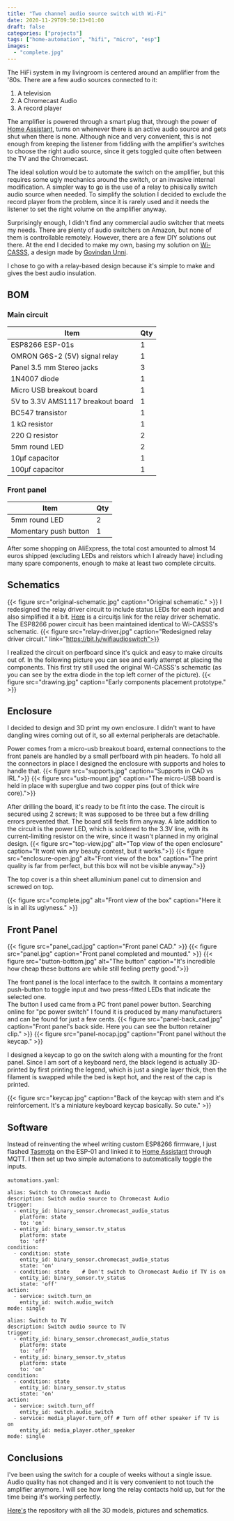 ```yaml
---
title: "Two channel audio source switch with Wi-Fi"
date: 2020-11-29T09:50:13+01:00
draft: false
categories: ["projects"]
tags: ["home-automation", "hifi", "micro", "esp"]
images:
  - "complete.jpg"
---
```


The HiFi system in my livingroom is centered around an amplifier from the '80s. There are a few audio sources connected to it:

1. A television
2. A Chromecast Audio
3. A record player

The amplifier is powered through a smart plug that, through the power of [Home Assistant](https://www.home-assistant.io/), turns on whenever there is an active audio source and gets shut when there is none. Although nice and very convenient, this is not enough from keeping the listener from fiddling with the amplifier's switches to choose the right audio source, since it gets toggled quite often between the TV and the Chromecast.

The ideal solution would be to automate the switch on the amplifier, but this requires some ugly mechanics around the switch, or an invasive internal modification. A simpler way to go is the use of a relay to phisically switch audio source when needed.
To simplify the solution I decided to exclude the record player from the problem, since it is rarely used and it needs the listener to set the right volume on the amplifier anyway.

Surprisingly enough, I didn't find any commercial audio switcher that meets my needs. There are plenty of audio switchers on Amazon, but none of them is controllable remotely. However, there are a few DIY solutions out there. At the end I decided to make my own, basing my solution on [Wi-CASSS](https://www.hackster.io/govindanunni07/wifi-controlled-audio-source-selector-switch-wi-casss-d40ed3), a design made by [Govindan Unni](https://www.hackster.io/govindanunni).

I chose to go with a relay-based design because it's simple to make and gives the best audio insulation.

## BOM

### Main circuit

| Item                              | Qty |
| --------------------------------- | --- |
| ESP8266 ESP-01s                   | 1   |
| OMRON G6S-2 (5V) signal relay     | 1   |
| Panel 3.5 mm Stereo jacks         | 3   |
| 1N4007 diode                      | 1   |
| Micro USB breakout board          | 1   |
| 5V to 3.3V AMS1117 breakout board | 1   |
| BC547 transistor                  | 1   |
| 1 k&#937; resistor                | 1   |
| 220 &#937; resistor               | 2   |
| 5mm round LED                     | 2   |
| 10&#181;f capacitor               | 1   |
| 100&#181;f capacitor              | 1   |

### Front panel

| Item                  | Qty |
| --------------------- | --- |
| 5mm round LED         | 2   |
| Momentary push button | 1   |

After some shopping on AliExpress, the total cost amounted to almost 14 euros shipped (excluding LEDs and reistors which I already have) including many spare components, enough to make at least two complete circuits.

## Schematics

{{< figure src="original-schematic.jpg" caption="Original schematic." >}}
I redesigned the relay driver circuit to include status LEDs for each input and also simplified it a bit. [Here](https://bit.ly/wifiaudioswitch) is a circuitjs link for the relay driver schematic. The ESP8266 power circuit has been maintained identical to Wi-CASSS's schematic.
{{< figure src="relay-driver.jpg" caption="Redesigned relay driver circuit." link="https://bit.ly/wifiaudioswitch">}}

I realized the circuit on perfboard since it's quick and easy to make circuits out of.
In the following picture you can see and early attempt at placing the components. This first try still used the original Wi-CASSS's schematic (as you can see by the extra diode in the top left corner of the picture).
{{< figure src="drawing.jpg" caption="Early components placement prototype." >}}

## Enclosure

I decided to design and 3D print my own enclosure. I didn't want to have dangling wires coming out of it, so all external peripherals are detachable.

Power comes from a micro-usb breakout board, external connections to the front panels are handled by a small perfboard with pin headers. To hold all the connectors in place I designed the enclosure with supports and holes to handle that.
{{< figure src="supports.jpg" caption="Supports in CAD vs IRL.">}}
{{< figure src="usb-mount.jpg" caption="The micro-USB board is held in place with superglue and two copper pins (out of thick wire core).">}}

After drilling the board, it's ready to be fit into the case. The circuit is secured using 2 screws; It was supposed to be three but a few drilling errors prevented that. The board still feels firm anyway.
A late addition to the circuit is the power LED, which is soldered to the 3.3V line, with its current-limiting resistor on the wire, since it wasn't planned in my original design.
{{< figure src="top-view.jpg" alt="Top view of the open enclosure" caption="It wont win any beauty contest, but it works.">}}
{{< figure src="enclosure-open.jpg" alt="Front view of the box" caption="The print quality is far from perfect, but this box will not be visible anyway.">}}

The top cover is a thin sheet alluminium panel cut to dimension and screwed on top.

{{< figure src="complete.jpg" alt="Front view of the box" caption="Here it is in all its uglyness." >}}

## Front Panel

{{< figure src="panel_cad.jpg" caption="Front panel CAD." >}}
{{< figure src="panel.jpg" caption="Front panel completed and mounted." >}}
{{< figure src="button-bottom.jpg" alt="The button" caption="It's incredible how cheap these buttons are while still feeling pretty good.">}}

The front panel is the local interface to the switch. It contains a momentary push-button to toggle input and two press-fitted LEDs that indicate the selected one.\
The button I used came from a PC front panel power button. Searching online for "pc power switch" I found it is produced by many manufacturers and can be found for just a few cents.
{{< figure src="panel-back_cad.jpg" caption="Front panel's back side. Here you can see the button retainer clip." >}}
{{< figure src="panel-nocap.jpg" caption="Front panel without the keycap." >}}

I designed a keycap to go on the switch along with a mounting for the front panel. Since I am sort of a keyboard nerd, the black legend is actually 3D-printed by first printing the legend, which is just a single layer thick, then the filament is swapped while the bed is kept hot, and the rest of the cap is printed.

{{< figure src="keycap.jpg" caption="Back of the keycap with stem and it's reinforcement. It's a miniature keyboard keycap basically. So cute." >}}

## Software

Instead of reinventing the wheel writing custom ESP8266 firmware, I just flashed [Tasmota](https://tasmota.github.io/docs/) on the ESP-01 and linked it to [Home Assistant](https://www.home-assistant.io/) through MQTT.
I then set up two simple automations to automatically toggle the inputs.

`automations.yaml`:

```
alias: Switch to Chromecast Audio
description: Switch audio source to Chromecast Audio
trigger:
  - entity_id: binary_sensor.chromecast_audio_status
    platform: state
    to: 'on'
  - entity_id: binary_sensor.tv_status
    platform: state
    to: 'off'
condition:
  - condition: state
    entity_id: binary_sensor.chromecast_audio_status
    state: 'on'
  - condition: state    # Don't switch to Chromecast Audio if TV is on
    entity_id: binary_sensor.tv_status
    state: 'off'
action:
  - service: switch.turn_on
    entity_id: switch.audio_switch
mode: single

alias: Switch to TV
description: Switch audio source to TV
trigger:
  - entity_id: binary_sensor.chromecast_audio_status
    platform: state
    to: 'off'
  - entity_id: binary_sensor.tv_status
    platform: state
    to: 'on'
condition:
  - condition: state
    entity_id: binary_sensor.tv_status
    state: 'on'
action:
  - service: switch.turn_off
    entity_id: switch.audio_switch
  - service: media_player.turn_off # Turn off other speaker if TV is on
    entity_id: media_player.other_speaker
mode: single
```

## Conclusions

I've been using the switch for a couple of weeks without a single issue. Audio quality has not changed and it is very convenient to not touch the amplifier anymore. I will see how long the relay contacts hold up, but for the time being it's working perfectly.

[Here's](https://github.com/Bonnee/wifi-audio-switch) the repository with all the 3D models, pictures and schematics.
